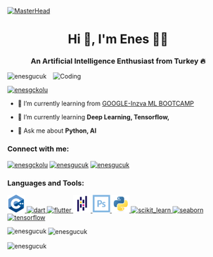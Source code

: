 [![MasterHead](https://artificialintelligencen03home.files.wordpress.com/2019/03/ai.gif)](https://www.instagram.com/enesgucuk)
<h1 align="center">Hi 👋, I'm Enes 💁🏻</h1>
<h3 align="center">An Artificial Intelligence Enthusiast from Turkey 🔥</h3>
<img align="right" alt="Coding" width="400" src="https://drive.google.com/file/d/1FFHMLqAtiVsGNyPpQ_-cMlKpT8hrfJHy/view?usp=sharing">

<p align="left"> <img src="https://komarev.com/ghpvc/?username=enesgucuk&label=Profile%20views&color=0e75b6&style=flat" alt="enesgucuk" /> </p>

<p align="left"> <a href="https://twitter.com/enesgckolu" target="blank"><img src="https://img.shields.io/twitter/follow/enesgckolu?logo=twitter&style=for-the-badge" alt="enesgckolu" /></a> </p>

- 🔭 I’m currently learning from [GOOGLE-Inzva ML BOOTCAMP](https://inzva.com/2023/ai/bootcamps/google-developers-machine-learning-bootcamp)

- 🌱 I’m currently learning **Deep Learning, Tensorflow,**

- 💬 Ask me about **Python, AI**

<h3 align="left">Connect with me:</h3>
<p align="left">
<a href="https://twitter.com/enesgckolu" target="blank"><img align="center" src="https://raw.githubusercontent.com/rahuldkjain/github-profile-readme-generator/master/src/images/icons/Social/twitter.svg" alt="enesgckolu" height="30" width="40" /></a>
<a href="https://linkedin.com/in/enesgucuk" target="blank"><img align="center" src="https://raw.githubusercontent.com/rahuldkjain/github-profile-readme-generator/master/src/images/icons/Social/linked-in-alt.svg" alt="enesgucuk" height="30" width="40" /></a>
<a href="https://instagram.com/enesgucuk" target="blank"><img align="center" src="https://raw.githubusercontent.com/rahuldkjain/github-profile-readme-generator/master/src/images/icons/Social/instagram.svg" alt="enesgucuk" height="30" width="40" /></a>
</p>

<h3 align="left">Languages and Tools:</h3>
<p align="left"> <a href="https://www.w3schools.com/cpp/" target="_blank" rel="noreferrer"> <img src="https://raw.githubusercontent.com/devicons/devicon/master/icons/cplusplus/cplusplus-original.svg" alt="cplusplus" width="40" height="40"/> </a> <a href="https://dart.dev" target="_blank" rel="noreferrer"> <img src="https://www.vectorlogo.zone/logos/dartlang/dartlang-icon.svg" alt="dart" width="40" height="40"/> </a> <a href="https://flutter.dev" target="_blank" rel="noreferrer"> <img src="https://www.vectorlogo.zone/logos/flutterio/flutterio-icon.svg" alt="flutter" width="40" height="40"/> </a> <a href="https://pandas.pydata.org/" target="_blank" rel="noreferrer"> <img src="https://raw.githubusercontent.com/devicons/devicon/2ae2a900d2f041da66e950e4d48052658d850630/icons/pandas/pandas-original.svg" alt="pandas" width="40" height="40"/> </a> <a href="https://www.photoshop.com/en" target="_blank" rel="noreferrer"> <img src="https://raw.githubusercontent.com/devicons/devicon/master/icons/photoshop/photoshop-line.svg" alt="photoshop" width="40" height="40"/> </a> <a href="https://www.python.org" target="_blank" rel="noreferrer"> <img src="https://raw.githubusercontent.com/devicons/devicon/master/icons/python/python-original.svg" alt="python" width="40" height="40"/> </a> <a href="https://scikit-learn.org/" target="_blank" rel="noreferrer"> <img src="https://upload.wikimedia.org/wikipedia/commons/0/05/Scikit_learn_logo_small.svg" alt="scikit_learn" width="40" height="40"/> </a> <a href="https://seaborn.pydata.org/" target="_blank" rel="noreferrer"> <img src="https://seaborn.pydata.org/_images/logo-mark-lightbg.svg" alt="seaborn" width="40" height="40"/> </a> <a href="https://www.tensorflow.org" target="_blank" rel="noreferrer"> <img src="https://www.vectorlogo.zone/logos/tensorflow/tensorflow-icon.svg" alt="tensorflow" width="40" height="40"/> </a> </p>

<p><img align="left" src="https://github-readme-stats.vercel.app/api/top-langs?username=enesgucuk&show_icons=true&locale=en&layout=compact" alt="enesgucuk" /></p>

<p>&nbsp;<img align="center" src="https://github-readme-stats.vercel.app/api?username=enesgucuk&show_icons=true&locale=en" alt="enesgucuk" /></p>

<p><img align="center" src="https://github-readme-streak-stats.herokuapp.com/?user=enesgucuk&" alt="enesgucuk" /></p>
